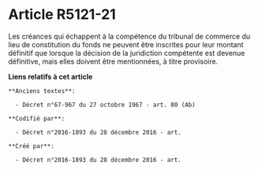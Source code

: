 # Article R5121-21

Les créances qui échappent à la compétence du tribunal de commerce du lieu de constitution du fonds ne peuvent être inscrites
pour leur montant définitif que lorsque la décision de la juridiction compétente est devenue définitive, mais elles doivent
être mentionnées, à titre provisoire.

**Liens relatifs à cet article**

	**Anciens textes**:

	  - Décret n°67-967 du 27 octobre 1967 - art. 80 (Ab)

	**Codifié par**:

	  - Décret n°2016-1893 du 28 décembre 2016 - art.

	**Créé par**:

	  - Décret n°2016-1893 du 28 décembre 2016 - art.
